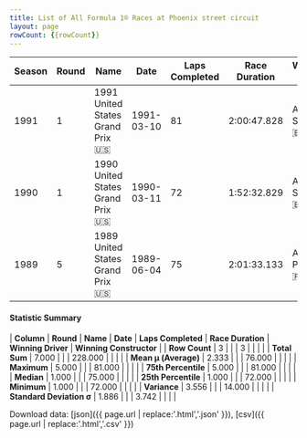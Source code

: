 ```yaml
---
title: List of All Formula 1® Races at Phoenix street circuit
layout: page
rowCount: {{rowCount}}
---
```


| Season | Round | Name | Date | Laps Completed | Race Duration | Winning Driver | Winning Constructor |
|--|--|--|--|--|--|--|--|
| 1991 | 1 | 1991 United States Grand Prix 🇺🇸 | 1991-03-10 | 81 | 2:00:47.828 | Ayrton Senna 🇧🇷 | McLaren 🇬🇧 |
| 1990 | 1 | 1990 United States Grand Prix 🇺🇸 | 1990-03-11 | 72 | 1:52:32.829 | Ayrton Senna 🇧🇷 | McLaren 🇬🇧 |
| 1989 | 5 | 1989 United States Grand Prix 🇺🇸 | 1989-06-04 | 75 | 2:01:33.133 | Alain Prost 🇫🇷 | McLaren 🇬🇧 |

#### Statistic Summary

| **Column** | **Round** | **Name** | **Date** | **Laps Completed** | **Race Duration** | **Winning Driver** | **Winning Constructor** |
| **Row Count** | 3 |  |  | 3 |  |  |  |
| **Total Sum** | 7.000 |  |  | 228.000 |  |  |  |
| **Mean μ (Average)** | 2.333 |  |  | 76.000 |  |  |  |
| **Maximum** | 5.000 |  |  | 81.000 |  |  |  |
| **75th Percentile** | 5.000 |  |  | 81.000 |  |  |  |
| **Median** | 1.000 |  |  | 75.000 |  |  |  |
| **25th Percentile** | 1.000 |  |  | 72.000 |  |  |  |
| **Minimum** | 1.000 |  |  | 72.000 |  |  |  |
| **Variance** | 3.556 |  |  | 14.000 |  |  |  |
| **Standard Deviation σ** | 1.886 |  |  | 3.742 |  |  |  |

Download data: [json]({{ page.url | replace:'.html','.json' }}), [csv]({{ page.url | replace:'.html','.csv' }})
